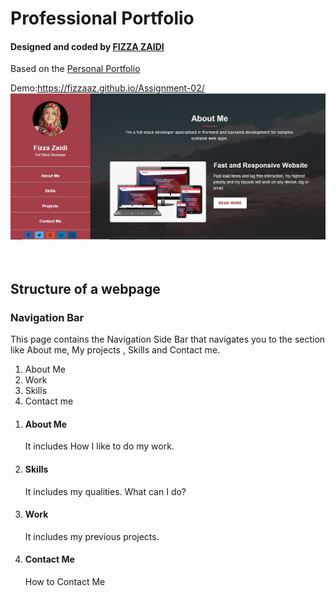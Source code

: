 <h1> Professional Portfolio </h1>
<h4>Designed and coded by <a href="https://github.com/fizzaaz">FIZZA ZAIDI</a></h4>
Based on the <a href="https://github.com/fizzaaz/Assignment-02"> Personal Portfolio</a>

Demo:https://fizzaaz.github.io/Assignment-02/
<br>
<img src="assets/images/ss1.JPG" alt="screenshot">
<br>
<img src=""/>
<br>
<img src=""/>
<br>
<h2>Structure of a webpage</h2>
<h3>Navigation Bar</h3>
<p> This page contains the Navigation Side Bar that navigates you to the section like About me, My projects , Skills and Contact me.</p>
<ol>
  <li>About Me </li>
  <li>Work</li>
  <li>Skills</li>
  <li>Contact me</li>
 </ol>
 <ol>
  <li><h4>About Me</h4>
  <p> It includes How I like to do my work. </p></li>
  <li><h4>Skills</h4>
  <p> It includes my qualities. What can I do?  </p></li>
  <li><h4>Work</h4>
  <p> It includes my previous projects.  </p></li>
 <li><h4>  <h4>Contact Me</h4>
  <p>How to Contact Me </p></li>
  
</ol>
